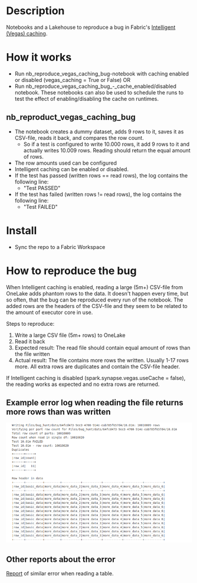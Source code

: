 # Description
Notebooks and a Lakehouse to reproduce a bug in Fabric's [Intelligent (Vegas) caching](https://learn.microsoft.com/en-us/fabric/data-engineering/intelligent-cache).

# How it works
* Run nb_reproduce_vegas_caching_bug-notebook with caching enabled or disabled (vegas_caching = True or False) OR
* Run nb_reproduce_vegas_caching_bug_-_cache_enabled/disabled notebook. These notebooks can also be used to schedule the runs to test the effect of enabling/disabling the cache on runtimes.

## nb_reproduct_vegas_caching_bug
* The notebook creates a dummy dataset, adds 9 rows to it, saves it as CSV-file, reads it back, and compares the row count.
    * So if a test is configured to write 10.000 rows, it add 9 rows to it and actually writes 10.009 rows. Reading should return the equal amount of rows.
* The row amounts used can be configured
* Intelligent caching can be enabled or disabled.
* If the test has passed (written rows == read rows), the log contains the following line:
    * "Test <TEST NAME> PASSED"
* If the test has failed (written rows != read rows), the log contains the following line:
    * "Test <TEST NAME> FAILED"

# Install
* Sync the repo to a Fabric Workspace

# How to reproduce the bug

When Intelligent caching is enabled, reading a large (5m+) CSV-file from OneLake adds phantom rows to the data. It doesn't happen every time, but so often, that the bug can be reproduced every run of the notebook. The added rows are the headers of the CSV-file and they seem to be related to the amount of executor core in use.

Steps to reproduce:
1. Write a large CSV file (5m+ rows) to OneLake
2. Read it back
3. Expected result: The read file should contain equal amount of rows than the file written
4. Actual result: The file contains more rows the written. Usually 1-17 rows more. All extra rows are duplicates and contain the CSV-file header.

If Intelligent caching is disabled (spark.synapse.vegas.useCache = false), the reading works as expected and no extra rows are returned.

## Example error log when reading the file returns more rows than was written

![](/assets/error_log_example.png)

## Other reports about the error

[Report](https://learn.microsoft.com/en-us/answers/questions/1487094/cache-memory-causing-duplicates-restricting-merge) of similar error when reading a table.